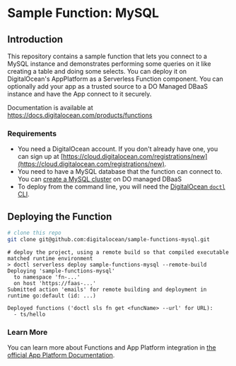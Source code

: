 # Sample Function: MySQL

## Introduction

This repository contains a sample function that lets you connect to a MySQL instance and demonstrates performing some queries on it like creating a table and doing some selects. You can deploy it on DigitalOcean's AppPlatform as a Serverless Function component. You can optionally add your app as a trusted source to a DO Managed DBaaS instance and have the App connect to it securely.

Documentation is available at https://docs.digitalocean.com/products/functions

### Requirements

* You need a DigitalOcean account. If you don't already have one, you can sign up at [https://cloud.digitalocean.com/registrations/new](https://cloud.digitalocean.com/registrations/new).
* You need to have a MySQL database that the function can connect to. You can [create a MySQL cluster](https://docs.digitalocean.com/products/databases/mysql/how-to/create/) on DO managed DBaaS
* To deploy from the command line, you will need the [DigitalOcean `doctl` CLI](https://github.com/digitalocean/doctl/releases).


## Deploying the Function

```bash
# clone this repo
git clone git@github.com:digitalocean/sample-functions-mysql.git
```

```
# deploy the project, using a remote build so that compiled executable matched runtime environment
> doctl serverless deploy sample-functions-mysql --remote-build
Deploying 'sample-functions-mysql'
  to namespace 'fn-...'
  on host 'https://faas-...'
Submitted action 'emails' for remote building and deployment in runtime go:default (id: ...)

Deployed functions ('doctl sls fn get <funcName> --url' for URL):
  - ts/hello
```

### Learn More

You can learn more about Functions and App Platform integration in [the official App Platform Documentation](https://www.digitalocean.com/docs/app-platform/).
